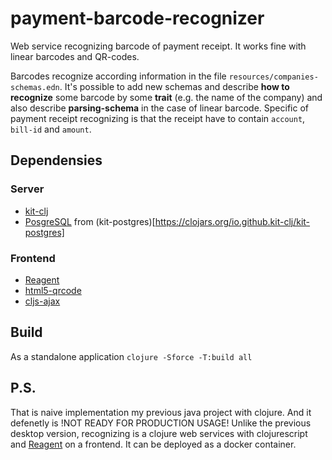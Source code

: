 # payment-barcode-recognizer
Web service recognizing barcode of payment receipt. It works fine with linear barcodes and QR-codes.

Barcodes recognize according information in the file `resources/companies-schemas.edn`. It's possible to add new schemas and describe **how to recognize** some barcode by some **trait** (e.g. the name of the company) and also describe **parsing-schema** in the case of linear barcode. Specific of payment receipt recognizing is that the receipt have to contain `account`, `bill-id` and `amount`.


## Dependensies
### Server
- [kit-clj](https://kit-clj.github.io/) 
- [PosgreSQL](https://www.postgresql.org/) from (kit-postgres)[https://clojars.org/io.github.kit-clj/kit-postgres] 

### Frontend
- [Reagent](https://reagent-project.github.io/)
- [html5-qrcode](https://github.com/mebjas/html5-qrcode)
- [cljs-ajax](https://github.com/JulianBirch/cljs-ajax)

## Build

As a standalone application `clojure -Sforce -T:build all`


## P.S.
That is naive implementation my previous java project with clojure. And it defenetly is !NOT READY FOR PRODUCTION USAGE! 
Unlike the previous desktop version, recognizing is a clojure web services with clojurescript and [Reagent](https://reagent-project.github.io/) on a frontend.
It can be deployed as a docker container.
